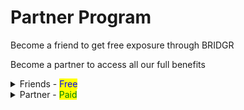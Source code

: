# Partner Program

Become a friend to get free exposure through BRIDGR

Become a partner to access all our full benefits

<details>

<summary>Friends - <mark style="color:blue;">Free</mark></summary>

The "BRIDGR Collective" - a _network to increase exposure._&#x20;

**Friends must be:**&#x20;

* A Web3 project with solid team and/or a solid runway
* A sponsor of one of BRIDGR's WEB3 SOCIAL events
* Or a customer of our consultancy service

**BRIDGR gets:**

* Access to their community and network.

**Friends get:**

* Exposure via BRIDGR's communications (Not Partner communications).
* Sponsorship deals for, and invites to WEB3 SOCIALS worldwide.

**Friends Pay:**

* Nothing

</details>

<details>

<summary>Partner - <mark style="color:green;">Paid</mark></summary>

_Join the BRIDGR network and get full access to all our partner's services_

**Must have:**&#x20;

* A valuable Web3 service that they are willing to share with BRIDGR
* Open to hosting events in their location

**BRIDGR gets:**

* Ability to offer their services and network to the rest of BRIDGR's Partners

**They get:**

* Access to all BRIDGR's Partner services:
  * [Consultancy](../membership-benefits/web3-onboarding/web3-consultancy.md)
  * [Network Access](../membership-benefits/web3-acceleration/network-access.md)
  * [Community Access](../membership-benefits/shared-community/community-access.md)
  * [Game Integration](../membership-benefits/web3-acceleration/game-integration.md)
  * [Education](../membership-benefits/web3-onboarding/education.md)
  * [IRL WEB3 SOCIAL](../membership-benefits/global-events/web3-social.md)
  * [Whitelists](../membership-benefits/shared-community/whitelists.md)
  * [Legal](../membership-benefits/web3-onboarding/legal.md)

**They pay:**

* $2000+ per year

</details>

